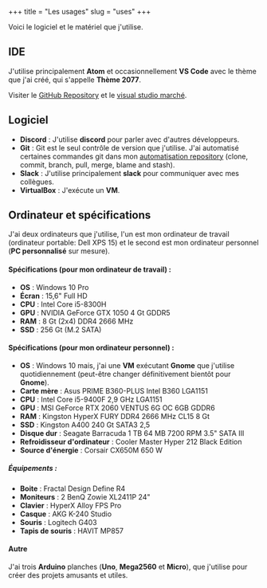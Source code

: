 +++
title = "Les usages"
slug = "uses"
+++

Voici le logiciel et le matériel que j'utilise.

## IDE

J'utilise principalement **Atom** et occasionnellement **VS Code** avec le thème que j'ai créé, qui s'appelle **Thème 2077**.

Visiter le [GitHub Repository](https://github.com/endormi/vscode-2077-theme) et le [visual studio marché](https://marketplace.visualstudio.com/items?itemName=Endormi.2077-theme).

## Logiciel

- **Discord** : J'utilise **discord** pour parler avec d'autres développeurs.
- **Git** : Git est le seul contrôle de version que j'utilise. J'ai automatisé certaines commandes git dans mon [automatisation repository](https://github.com/endormi/automation/blob/master/git-commands/commands.py) (clone, commit, branch, pull, merge, blame and stash).
- **Slack** : J'utilise principalement **slack** pour communiquer avec mes collègues.
- **VirtualBox** : J'exécute un **VM**.

## Ordinateur et spécifications


J'ai deux ordinateurs que j'utilise, l'un est mon ordinateur de travail (ordinateur portable: Dell XPS 15) et le second est mon ordinateur personnel (**PC personnalisé** sur mesure).

#### **Spécifications** (pour mon ordinateur de travail) :

- **OS** : Windows 10 Pro
- **Écran** : 15,6" Full HD
- **CPU** : Intel Core i5-8300H
- **GPU** : NVIDIA GeForce GTX 1050 4 Gt GDDR5
- **RAM** : 8 Gt (2x4) DDR4 2666 MHz
- **SSD** : 256 Gt (M.2 SATA)

#### **Spécifications** (pour mon ordinateur personnel) :

- **OS** : Windows 10 mais, j'ai une **VM** exécutant **Gnome** que j'utilise quotidiennement (peut-être changer définitivement bientôt pour **Gnome**).
- **Carte mère** : Asus PRIME B360-PLUS Intel B360 LGA1151
- **CPU** : Intel Core i5-9400F 2,9 GHz LGA1151
- **GPU** : MSI GeForce RTX 2060 VENTUS 6G OC 6GB GDDR6
- **RAM** : Kingston HyperX FURY DDR4 2666 MHz CL15 8 Gt
- **SSD** : Kingston A400 240 Gt SATA3 2,5
- **Disque dur** : Seagate Barracuda 1 TB 64 MB 7200 RPM 3.5" SATA III
- **Refroidisseur d'ordinateur** : Cooler Master Hyper 212 Black Edition
- **Source d'énergie** : Corsair CX650M 650 W

##### Équipements :

- **Boite** : Fractal Design Define R4
- **Moniteurs** : 2 BenQ Zowie XL2411P 24"
- **Clavier** : HyperX Alloy FPS Pro
- **Casque** : AKG K-240 Studio
- **Souris** : Logitech G403
- **Tapis de souris** : HAVIT MP857

#### Autre

J'ai trois **Arduino** planches (**Uno**, **Mega2560** et **Micro**), que j'utilise pour créer des projets amusants et utiles.
